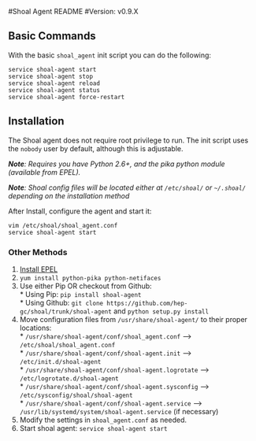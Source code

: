 #Shoal Agent README
#Version: v0.9.X

## Basic Commands
With the basic `shoal_agent` init script you can do the following:

```
service shoal-agent start
service shoal-agent stop
service shoal-agent reload 
service shoal-agent status
service shoal-agent force-restart
```

## Installation

The Shoal agent does not require root privilege to run. The init script uses the `nobody` user by default, although this is adjustable.

 _**Note**: Requires you have Python 2.6+, and the pika python module (available from EPEL)._

_**Note**: Shoal config files will be located either at `/etc/shoal/` or `~/.shoal/` depending on the installation method_



After Install, configure the agent and start it:

    vim /etc/shoal/shoal_agent.conf
    service shoal-agent start


### Other Methods
  1. [Install EPEL](http://fedoraproject.org/wiki/EPEL)
  2. `yum install python-pika python-netifaces`
  3. Use either Pip OR checkout from Github:   
    * Using Pip: `pip install shoal-agent`    
    * Using Github: `git clone https://github.com/hep-gc/shoal/trunk/shoal-agent` and `python setup.py install`   
  4. Move configuration files from `/usr/share/shoal-agent/` to their proper locations:   
    * `/usr/share/shoal-agent/conf/shoal_agent.conf` --> `/etc/shoal/shoal_agent.conf`   
    * `/usr/share/shoal-agent/conf/shoal-agent.init` --> `/etc/init.d/shoal-agent`   
    * `/usr/share/shoal-agent/conf/shoal-agent.logrotate` --> `/etc/logrotate.d/shoal-agent`    
    * `/usr/share/shoal-agent/conf/shoal-agent.sysconfig` --> `/etc/sysconfig/shoal/shoal-agent`   
    * `/usr/share/shoal-agent/conf/shoal-agent.service` --> `/usr/lib/systemd/system/shoal-agent.service` (if necessary)   
  5. Modify the settings in `shoal_agent.conf` as needed.
  6. Start shoal agent: `service shoal-agent start`
